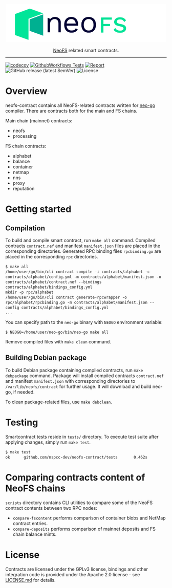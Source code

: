 <p align="center">
<img src="./.github/logo.svg" width="500px" alt="NeoFS">
</p>
<p align="center">
  <a href="https://fs.neo.org">NeoFS</a> related smart contracts.
</p>

---

[![codecov](https://codecov.io/gh/nspcc-dev/neofs-contract/branch/master/graph/badge.svg)](https://codecov.io/gh/nspcc-dev/neofs-contract)
[![GithubWorkflows Tests](https://github.com/nspcc-dev/neofs-contract/actions/workflows/go.yml/badge.svg)](https://github.com/nspcc-dev/neofs-contract/actions/workflows/go.yml)
[![Report](https://goreportcard.com/badge/github.com/nspcc-dev/neofs-contract)](https://goreportcard.com/report/github.com/nspcc-dev/neofs-contract)
![GitHub release (latest SemVer)](https://img.shields.io/github/v/release/nspcc-dev/neofs-contract?sort=semver)
![License](https://img.shields.io/github/license/nspcc-dev/neofs-contract.svg?style=popout)

# Overview

neofs-contract contains all NeoFS-related contracts written for
[neo-go](https://github.com/nspcc-dev/neo-go) compiler. There are contracts
both for the main and FS chains.

Main chain (mainnet) contracts:

- neofs
- processing

FS chain contracts:

- alphabet
- balance
- container
- netmap
- nns
- proxy
- reputation

# Getting started 

## Compilation

To build and compile smart contract, run `make all` command. Compiled contracts
`contract.nef` and manifest `manifest.json` files are placed in the
corresponding directories. Generated RPC binding files `rpcbinding.go` are
placed in the corresponding `rpc` directories.

```
$ make all
/home/user/go/bin/cli contract compile -i contracts/alphabet -c contracts/alphabet/config.yml -m contracts/alphabet/manifest.json -o contracts/alphabet/contract.nef --bindings contracts/alphabet/bindings_config.yml
mkdir -p rpc/alphabet
/home/user/go/bin/cli contract generate-rpcwrapper -o rpc/alphabet/rpcbinding.go -m contracts/alphabet/manifest.json --config contracts/alphabet/bindings_config.yml
...
```

You can specify path to the `neo-go` binary with `NEOGO` environment variable:

```
$ NEOGO=/home/user/neo-go/bin/neo-go make all
```

Remove compiled files with `make clean` command.

## Building Debian package

To build Debian package containing compiled contracts, run `make debpackage`
command. Package will install compiled contracts `contract.nef` and manifest
`manifest.json` with corresponding directories to `/var/lib/neofs/contract` for
further usage.
It will download and build neo-go, if needed.

To clean package-related files, use `make debclean`.

# Testing
Smartcontract tests reside in `tests/` directory. To execute test suite
after applying changes, simply run `make test`.
```
$ make test
ok      github.com/nspcc-dev/neofs-contract/tests       0.462s
```

# Comparing contracts content of NeoFS chains
`scripts` directory contains CLI utilities to compare some of the NeoFS contract
contents between two RPC nodes:
 * `compare-fscontent` performs comparison of container blobs and NetMap contract
   entries.
 * `compare-deposits` performs comparison of mainnet deposits and FS chain balance
   mints.

# License

Contracts are licensed under the GPLv3 license, bindings and other integration
code is provided under the Apache 2.0 license - see [LICENSE.md](LICENSE.md) for details.
